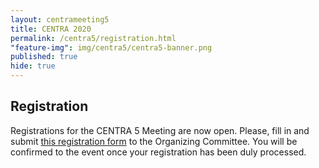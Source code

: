 ```yaml
---
layout: centrameeting5
title: CENTRA 2020
permalink: /centra5/registration.html
"feature-img": img/centra5/centra5-banner.png
published: true
hide: true
---
```



## Registration

Registrations for the CENTRA 5 Meeting are now open. Please, fill in and submit [this registration form](https://forms.gle/PjDYhzzVPHPp4ypC6) to the Organizing Committee. You will be confirmed to the event once your registration has been duly processed. 

